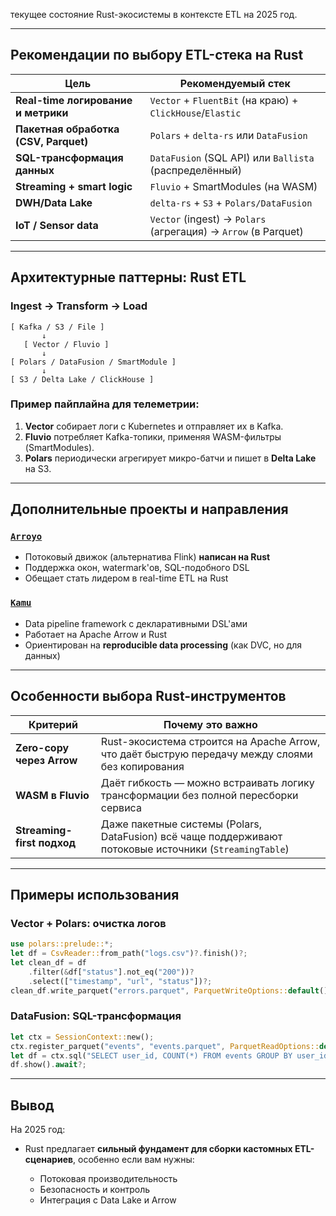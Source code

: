 текущее состояние Rust-экосистемы в контексте ETL на 2025 год. 

---

## **Рекомендации по выбору ETL-стека на Rust**

| Цель                                  | Рекомендуемый стек                                             |
| ------------------------------------- | -------------------------------------------------------------- |
| **Real-time логирование и метрики**   | `Vector` + `FluentBit` (на краю) + `ClickHouse`/`Elastic`      |
| **Пакетная обработка (CSV, Parquet)** | `Polars` + `delta-rs` или `DataFusion`                         |
| **SQL-трансформация данных**          | `DataFusion` (SQL API) или `Ballista` (распределённый)         |
| **Streaming + smart logic**           | `Fluvio` + SmartModules (на WASM)                              |
| **DWH/Data Lake**                     | `delta-rs` + `S3` + `Polars/DataFusion`                        |
| **IoT / Sensor data**                 | `Vector` (ingest) → `Polars` (агрегация) → `Arrow` (в Parquet) |

---

## **Архитектурные паттерны: Rust ETL**

### Ingest →  Transform →  Load

```text
[ Kafka / S3 / File ]
       ↓
   [ Vector / Fluvio ]
       ↓
[ Polars / DataFusion / SmartModule ]
       ↓
[ S3 / Delta Lake / ClickHouse ]
```

### Пример пайплайна для телеметрии:

1. **Vector** собирает логи с Kubernetes и отправляет их в Kafka.
2. **Fluvio** потребляет Kafka-топики, применяя WASM-фильтры (SmartModules).
3. **Polars** периодически агрегирует микро-батчи и пишет в **Delta Lake** на S3.

---

## **Дополнительные проекты и направления**

### [`Arroyo`](https://github.com/ArroyoSystems/arroyo)

* Потоковый движок (альтернатива Flink) **написан на Rust**
* Поддержка окон, watermark'ов, SQL-подобного DSL
* Обещает стать лидером в real-time ETL на Rust

### [`Kamu`](https://github.com/kamu-data/kamu-cli)

* Data pipeline framework с декларативными DSL'ами
* Работает на Apache Arrow и Rust
* Ориентирован на **reproducible data processing** (как DVC, но для данных)

---

## Особенности выбора Rust-инструментов

| Критерий                   | Почему это важно                                                                                        |
| -------------------------- | ------------------------------------------------------------------------------------------------------- |
| **Zero-copy через Arrow**  | Rust-экосистема строится на Apache Arrow, что даёт быструю передачу между слоями без копирования        |
| **WASM в Fluvio**          | Даёт гибкость — можно встраивать логику трансформации без полной пересборки сервиса                     |
| **Streaming-first подход** | Даже пакетные системы (Polars, DataFusion) всё чаще поддерживают потоковые источники (`StreamingTable`) |

---

## Примеры использования

### **Vector + Polars**: очистка логов

```rust
use polars::prelude::*;
let df = CsvReader::from_path("logs.csv")?.finish()?;
let clean_df = df
    .filter(&df["status"].not_eq("200"))?
    .select(["timestamp", "url", "status"])?;
clean_df.write_parquet("errors.parquet", ParquetWriteOptions::default())?;
```

### **DataFusion: SQL-трансформация**

```rust
let ctx = SessionContext::new();
ctx.register_parquet("events", "events.parquet", ParquetReadOptions::default()).await?;
let df = ctx.sql("SELECT user_id, COUNT(*) FROM events GROUP BY user_id").await?;
df.show().await?;
```

---

## Вывод

На 2025 год:

* Rust предлагает **сильный фундамент для сборки кастомных ETL-сценариев**, особенно если вам нужны:

  * Потоковая производительность
  * Безопасность и контроль
  * Интеграция с Data Lake и Arrow


